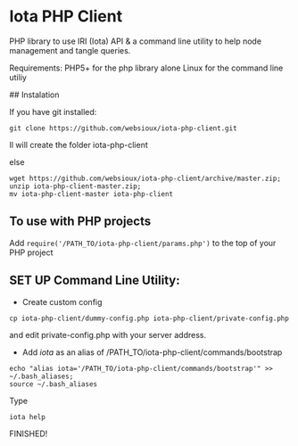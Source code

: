 # Iota PHP Client

PHP library to use IRI (Iota) API & a command line utility to help node management and tangle queries.

Requirements: PHP5+ for the php library alone
Linux for the command line utiliy

## Instalation

If you have git installed:

```	
git clone https://github.com/websioux/iota-php-client.git
```
Il will create the folder iota-php-client

else

```
wget https://github.com/websioux/iota-php-client/archive/master.zip;
unzip iota-php-client-master.zip; 
mv iota-php-client-master iota-php-client
```

## To use with PHP projects

Add `require('/PATH_TO/iota-php-client/params.php')` to the top of your PHP project

## SET UP Command Line Utility:

* Create custom config

```
cp iota-php-client/dummy-config.php iota-php-client/private-config.php
```
and edit private-config.php with your server address.

* Add *iota* as an alias of /PATH_TO/iota-php-client/commands/bootstrap

```
echo "alias iota='/PATH_TO/iota-php-client/commands/bootstrap'" >>  ~/.bash_aliases;
source ~/.bash_aliases
```

Type
```
iota help 
```
FINISHED!
